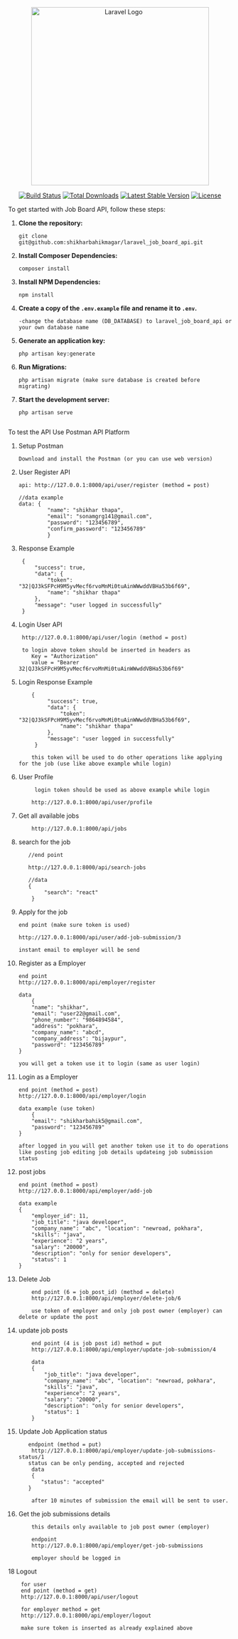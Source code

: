 <p align="center"><a href="https://laravel.com" target="_blank"><img src="https://raw.githubusercontent.com/laravel/art/master/logo-lockup/5%20SVG/2%20CMYK/1%20Full%20Color/laravel-logolockup-cmyk-red.svg" width="400" alt="Laravel Logo"></a></p>

<p align="center">
<a href="https://github.com/laravel/framework/actions"><img src="https://github.com/laravel/framework/workflows/tests/badge.svg" alt="Build Status"></a>
<a href="https://packagist.org/packages/laravel/framework"><img src="https://img.shields.io/packagist/dt/laravel/framework" alt="Total Downloads"></a>
<a href="https://packagist.org/packages/laravel/framework"><img src="https://img.shields.io/packagist/v/laravel/framework" alt="Latest Stable Version"></a>
<a href="https://packagist.org/packages/laravel/framework"><img src="https://img.shields.io/packagist/l/laravel/framework" alt="License"></a>
</p>

To get started with Job Board API, follow these steps:

1. **Clone the repository:**
    ```
    git clone git@github.com:shikharbahikmagar/laravel_job_board_api.git
    ```

2. **Install Composer Dependencies:**
    ```
    composer install
    ```

3. **Install NPM Dependencies:**
    ```
    npm install
    ```

4. **Create a copy of the `.env.example` file and rename it to `.env`.**

       -change the database name (DB_DATABASE) to laravel_job_board_api or your own database name 

6. **Generate an application key:**
    ```
    php artisan key:generate
    ```

7. **Run Migrations:**
    ```
    php artisan migrate (make sure database is created before migrating)
    ```

8. **Start the development server:**
    ```
    php artisan serve


To test the API Use Postman API Platform

1. Setup Postman

       Download and install the Postman (or you can use web version)

2. User Register API

       api: http://127.0.0.1:8000/api/user/register (method = post)

       //data example 
       data: {
                "name": "shikhar thapa",
                "email": "sonamgrg141@gmail.com",
                "password": "123456789",
                "confirm_password": "123456789"
                }
3. Response Example

        {
            "success": true,
            "data": {
                "token": "32|QJ3kSFPcH9M5yvMecf6rvoMnMi0tuAinWWwddVBHa53b6f69",
                "name": "shikhar thapa"
            },
            "message": "user logged in successfully"
        }
    

5. Login User API
   
        http://127.0.0.1:8000/api/user/login (method = post)

        to login above token should be inserted in headers as
           Key = "Authorization"
           value = "Bearer 32|QJ3kSFPcH9M5yvMecf6rvoMnMi0tuAinWWwddVBHa53b6f69"

7. Login Response Example

           {
                "success": true,
                "data": {
                    "token": "32|QJ3kSFPcH9M5yvMecf6rvoMnMi0tuAinWWwddVBHa53b6f69",
                    "name": "shikhar thapa"
                },
                "message": "user logged in successfully"
            }

           this token will be used to do other operations like applying for the job (use like above example while login)

8. User Profile

            login token should be used as above example while login
   
           http://127.0.0.1:8000/api/user/profile


9. Get all available jobs

           http://127.0.0.1:8000/api/jobs

10. search for the job

           //end point
    
           http://127.0.0.1:8000/api/search-jobs

           //data
           {
                "search": "react"
            }

10. Apply for the job

        end point (make sure token is used)
    
        http://127.0.0.1:8000/api/user/add-job-submission/3

        instant email to employer will be send

11. Register as a Employer

        end point
        http://127.0.0.1:8000/api/employer/register

        data
            {
            "name": "shikhar",
            "email": "user22@gmail.com",
            "phone_number": "9864894584",
            "address": "pokhara",
            "company_name": "abcd",
            "company_address": "bijaypur",
            "password": "123456789"
        }

        you will get a token use it to login (same as user login)

12. Login as a Employer

        end point (method = post)
        http://127.0.0.1:8000/api/employer/login

        data example (use token)
            {
            "email": "shikharbahik5@gmail.com",
            "password": "123456789"
        }

        after logged in you will get another token use it to do operations like posting job editing job details updateing job submission status

13. post jobs

        end point (method = post)
        http://127.0.0.1:8000/api/employer/add-job

        data example
        {
            "employer_id": 11, 
            "job_title": "java developer", 
            "company_name": "abc", "location": "newroad, pokhara", 
            "skills": "java",
            "experience": "2 years", 
            "salary": "20000", 
            "description": "only for senior developers", 
            "status": 1
        }

14. Delete Job
    
            end point (6 = job_post_id) (method = delete)
            http://127.0.0.1:8000/api/employer/delete-job/6

            use token of employer and only job post owner (employer) can delete or update the post
15. update job posts

            end point (4 is job post id) method = put
            http://127.0.0.1:8000/api/employer/update-job-submission/4

            data
            {
                "job_title": "java developer", 
                "company_name": "abc", "location": "newroad, pokhara", 
                "skills": "java",
                "experience": "2 years", 
                "salary": "20000", 
                "description": "only for senior developers", 
                "status": 1
            }

16.  Update Job Application status

            endpoint (method = put)
             http://127.0.0.1:8000/api/employer/update-job-submissions-status/1
            status can be only pending, accepted and rejected
             data
             {
                "status": "accepted"
            }

             after 10 minutes of submission the email will be sent to user.

17. Get the job submissions details

            this details only available to job post owner (employer)

            endpoint
            http://127.0.0.1:8000/api/employer/get-job-submissions

            employer should be logged in

18 Logout

        for user
        end point (method = get)
        http://127.0.0.1:8000/api/user/logout

        for employer method = get
        http://127.0.0.1:8000/api/employer/logout

        make sure token is inserted as already explained above

